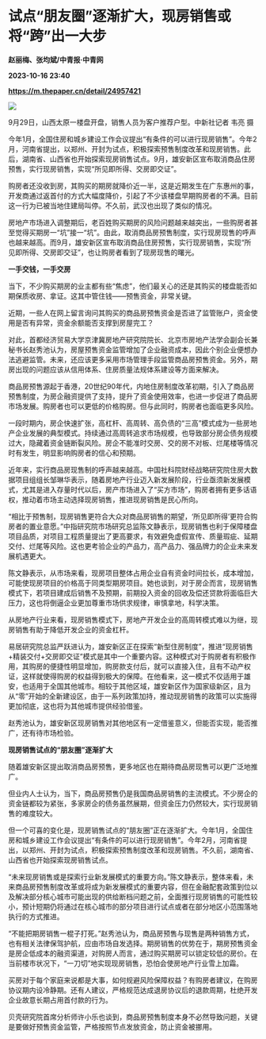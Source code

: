 # 试点“朋友圈”逐渐扩大，现房销售或将“跨”出一大步
**赵丽梅、张均斌/中青报·中青网**

**2023-10-16 23:40**

**https://m.thepaper.cn/detail/24957421**

![](https://imagecloud.thepaper.cn/thepaper/image/274/419/343.jpg)

9月29日，山西太原一楼盘开盘，销售人员为客户推荐户型。中新社记者 韦亮 摄

今年1月，全国住房和城乡建设工作会议提出“有条件的可以进行现房销售”。今年2月，河南省提出，以郑州、开封为试点，积极探索预售制度改革和现房销售。此后，湖南省、山西省也开始探索现房销售试点。9月，雄安新区宣布取消商品住房预售，实行现房销售，实现“所见即所得、交房即交证”。

购房者还没收到房，其购买的期房就降价近一半，这是近期发生在广东惠州的事，开发商通过返首付的方式大幅度降价，引起了不少该楼盘早期购房者的不满。目前这一行为已被当地住建局叫停。不久前，武汉也出现了类似的情况。

房地产市场进入调整期后，老百姓购买期房的风险问题越来越突出，一些购房者甚至觉得买期房一“坑”接一“坑”。由此，取消商品房预售制度，实行现房现售的呼声也越来越高。而9月，雄安新区宣布取消商品住房预售，实行现房销售，实现“所见即所得、交房即交证”，也让购房者看到了现房现售的曙光。

**一手交钱，一手交房**

当下，不少购买期房的业主都有些“焦虑”，他们最关心的还是其购买的楼盘能否如期保质收房、拿证。这其中管住钱——预售资金，非常关键。

近期，一些人在网上留言询问其购买的商品房预售资金是否进了监管账户，资金使用是否有异常，资金余额能否支撑到房屋完工？

对此，首都经济贸易大学京津冀房地产研究院院长、北京市房地产法学会副会长兼秘书长赵秀池认为，房屋预售资金监管增加了企业融资成本，因此个别企业便想办法逃避监管。未来，还应该更多采用市场管理手段监管商品房预售资金。另外，期房出现的问题应该从信用体系、住房质量法规体系建设等方面来解决。

商品房预售源起于香港，20世纪90年代，内地住房制度改革初期，引入了商品房预售制度，为房企融资提供了支持，提升了资金使用效率，也进一步促进了商品房市场发展。购房者也可以更低的价格购房。但与此同时，购房者也面临更多风险。

一段时期内，房企快速扩张，高杠杆、高周转、高负债的“三高”模式成为一些房地产企业发展的典型模式。持续通过高周转追求市场规模，也导致部分房企债务规模过大，隐藏着资金链断裂风险。房企不能准时交房、交的房不对板、烂尾楼等情况时有发生，明显影响购房者的信心和预期。

近年来，实行商品房现售制的呼声越来越高。中国社科院财经战略研究院住房大数据项目组组长邹琳华表示，随着房地产行业迈入新发展阶段，行业亟须新发展模式，尤其是进入存量时代以后，房产市场进入了“买方市场”，购房者拥有更多话语权，推动着市场主动选择现房销售，推进现房销售是民心所向。

“相比于预售制，现房销售更符合大众对商品房销售的期望，‘所见即所得’更符合购房者的置业意愿。”中指研究院市场研究总监陈文静表示，现房销售也利于保障楼盘项目品质，对项目工程质量提出了更高要求，有效避免虚假宣传、质量瑕疵、延期交付、烂尾等风险。这也更考验企业的产品力，高产品力、强品牌力的企业未来发展机遇更大。

陈文静表示，从市场来看，现房项目整体占用企业自有资金时间拉长，成本增加，可能使现房项目的价格高于同类型期房项目。她也谈到，对于房企而言，现房销售模式下，若项目建成后销售不及预期，前期投入资金的回收及偿还贷款将面临巨大压力，这也将倒逼企业更加尊重市场供求规律，审慎拿地，科学决策。

从房地产行业来看，现房销售模式下，房地产开发企业的高周转模式难以为继，现房销售有助于降低开发企业的资金杠杆。

易居研究院总监严跃进认为，雄安新区正在探索“新型住房制度”，推进“现房销售+精装交付+交房即交证”模式是其中一个重要内容。这种模式对于购房者有积极作用，其购房的便捷性明显增加，购房款支付后，就可以直接入住，且有不动产权证，这样就使得购房的权益得到极大的保障。在他看来，这一模式不仅适用于雄安，也适用于全国其他城市。相较于其他区域，雄安新区作为国家级新区，且为从“零”开始的全新建设区，由于一系列政策加持，推动现房销售的政策可以实施得更加彻底，这也将为其他城市提供经验借鉴。

赵秀池认为，雄安新区现房销售对其他地区有一定借鉴意义，但能否实现，能否推广，还有待市场检验。

**现房销售试点的“朋友圈”逐渐扩大**

随着雄安新区提出取消商品房预售，更多地区也在期待商品房现售可以更广泛地推广。

但业内人士认为，当下，商品房预售仍是我国商品房销售的主流模式。不少房企的资金链都较为紧张，多家房企的债务虽然展期，但资金压力仍然较大，实行现房销售的难度较大。

但一个可喜的变化是，现房销售试点的“朋友圈”正在逐渐扩大。今年1月，全国住房和城乡建设工作会议提出“有条件的可以进行现房销售”。今年2月，河南省提出，以郑州、开封为试点，积极探索预售制度改革和现房销售。不久前，湖南省、山西省也开始探索现房销售试点。

“未来现房销售或是探索行业新发展模式的重要方向。”陈文静表示，整体来看，未来商品房预售制度改革或将成为新发展模式的重要内容，但在金融配套政策到位以及解决部分核心城市可能出现的供给断档问题之前，全面推行现房销售的可能性较小，预计短期仍将通过在核心城市的部分项目进行试点或者在部分地区小范围落地执行的方式推进。

“不能把期房销售一棍子打死。”赵秀池认为，商品房预售与现售是两种销售方式，也有相关法律保驾护航，应由市场自发选择。期房销售的优势在于，期房预售资金是房企低成本的融资渠道，对购房人而言，通过购买期房可以锁定较低的房价。在当前楼市状况下，“一刀切”地实现现房销售，恐怕会使房地产行业雪上加霜。

买房对于每个家庭来说都是大事，如何规避风险保障权益？有购房者建议，在购房协议期内设冷静期。还有人建议，严格规范达成退房协议后的退款周期，杜绝开发企业故意长期占用首付款的行为。

贝壳研究院首席分析师许小乐也谈到，商品房预售制度本身不必然导致问题，关键是要做好预售资金监管，严格按照节点发放资金，防止资金被挪用。